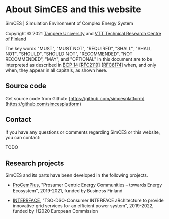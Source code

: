 # About SimCES and this website

SimCES | Simulation Environment of Complex Energy System

Copyright &copy; 2021 [Tampere University](https://tuni.fi) and [VTT Technical Research Centre of Finland](https://vtt.fi)

The key words "MUST", "MUST NOT", "REQUIRED", "SHALL", "SHALL NOT", "SHOULD", "SHOULD NOT", "RECOMMENDED", "NOT RECOMMENDED", "MAY", and "OPTIONAL" in this document are to be interpreted as described in [BCP 14](https://datatracker.ietf.org/doc/html/bcp14) [[RFC2119](https://datatracker.ietf.org/doc/html/rfc2119)] [[RFC8174](https://datatracker.ietf.org/doc/html/rfc8174)] when, and only when, they appear in all capitals, as shown here.


## Source code

Get source code from Github: [https://github.com/simcesplatform](https://github.com/simcesplatform)


## Contact

If you have any questions or comments regarding SimCES or this website, you can contact:

TODO


## Research projects

SimCES and its parts have been developed in the following projects.

- [ProCemPlus](https://www.senecc.fi/projects/procemplus), "Prosumer Centric Energy Communities – towards Energy Ecosystem", 2019-2021, funded by Business Finland

- [INTERRFACE](http://www.interrface.eu/), "TSO-DSO-Consumer INTERFACE aRchitecture to provide innovative grid services for an efficient power system", 2019-2022, funded by H2020 European Commission
